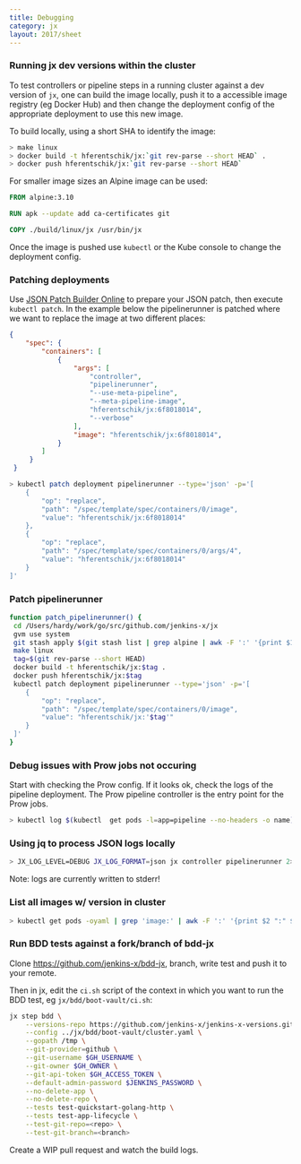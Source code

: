 ```yaml
---
title: Debugging
category: jx
layout: 2017/sheet
---
```


### Running jx dev versions within the cluster

To test controllers or pipeline steps in a running cluster against a dev version of `jx`, one can build the image locally, push it to a accessible image registry (eg Docker Hub) and then change the deployment config of the appropriate deployment to use this new image.

To build locally, using a short SHA to identify the image:

```bash
> make linux
> docker build -t hferentschik/jx:`git rev-parse --short HEAD` .
> docker push hferentschik/jx:`git rev-parse --short HEAD`
```

For smaller image sizes an Alpine image can be used:

```Dockerfile
FROM alpine:3.10

RUN apk --update add ca-certificates git

COPY ./build/linux/jx /usr/bin/jx
```

Once the image is pushed use `kubectl` or the Kube console to change the deployment config.

### Patching deployments 

Use [JSON Patch Builder Online](https://json-patch-builder-online.github.io/) to prepare your JSON patch, then execute `kubectl patch`. In the example below the pipelinerunner is patched where we want to replace the image at two different places:

```json
{
    "spec": {
        "containers": [
            {
                "args": [
                    "controller",
                    "pipelinerunner",
                    "--use-meta-pipeline",
                    "--meta-pipeline-image",
                    "hferentschik/jx:6f8018014",
                    "--verbose"
                ],
                "image": "hferentschik/jx:6f8018014",
            }
        ]
     }
 }                
```

```bash
> kubectl patch deployment pipelinerunner --type='json' -p='[
    {
        "op": "replace",
        "path": "/spec/template/spec/containers/0/image",
        "value": "hferentschik/jx:6f8018014"
    },
    {
        "op": "replace",
        "path": "/spec/template/spec/containers/0/args/4",
        "value": "hferentschik/jx:6f8018014"
    }
]'
```

### Patch pipelinerunner

```bash
function patch_pipelinerunner() {
 cd /Users/hardy/work/go/src/github.com/jenkins-x/jx
 gvm use system
 git stash apply $(git stash list | grep alpine | awk -F ':' '{print $1}')
 make linux
 tag=$(git rev-parse --short HEAD)
 docker build -t hferentschik/jx:$tag .
 docker push hferentschik/jx:$tag
 kubectl patch deployment pipelinerunner --type='json' -p='[
    {
        "op": "replace",
        "path": "/spec/template/spec/containers/0/image",
        "value": "hferentschik/jx:'$tag'"
    }
 ]'
}
```

### Debug issues with Prow jobs not occuring 

Start with checking the Prow config. If it looks ok, check the logs of the pipeline deployment.
The Prow pipeline controller is the entry point for the Prow jobs.

```bash
> kubectl log $(kubectl  get pods -l=app=pipeline --no-headers -o name)
```

### Using jq to process JSON logs locally

```bash
> JX_LOG_LEVEL=DEBUG JX_LOG_FORMAT=json jx controller pipelinerunner 2>&1 | jq 'map_values(if .|tostring|(test("\\[") or test("^{")) then (.|fromjson) else . end)'
```

Note: logs are currently written to stderr!

### List all images w/ version in cluster

```bash
> kubectl get pods -oyaml | grep 'image:' | awk -F ':' '{print $2 ":" $3}' | sort | uniq
```

### Run BDD tests against a fork/branch of bdd-jx

Clone https://github.com/jenkins-x/bdd-jx, branch, write test and push it to your remote.

Then in jx, edit the `ci.sh` script of the context in which you want to run the BDD test, eg `jx/bdd/boot-vault/ci.sh`:

```bash
jx step bdd \
    --versions-repo https://github.com/jenkins-x/jenkins-x-versions.git \
    --config ../jx/bdd/boot-vault/cluster.yaml \
    --gopath /tmp \
    --git-provider=github \
    --git-username $GH_USERNAME \
    --git-owner $GH_OWNER \
    --git-api-token $GH_ACCESS_TOKEN \
    --default-admin-password $JENKINS_PASSWORD \
    --no-delete-app \
    --no-delete-repo \
    --tests test-quickstart-golang-http \
    --tests test-app-lifecycle \
    --test-git-repo=<repo> \
    --test-git-branch=<branch>
```

Create a WIP pull request and watch the build logs.
